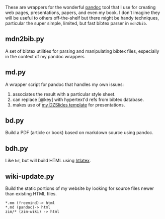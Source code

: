 
These are wrappers for the wonderful [pandoc](http://johnmacfarlane.net/pandoc/) tool that I use for creating web pages, presentations, papers, and even my book. I don't imagine they will be useful to others off-the-shelf but there might be handy techniques, particular the super simple, limited, but fast bibtex parser in `mdn2bib`.

## mdn2bib.py

A set of bibtex utilities for parsing and manipulating bibtex files, 
especially in the context of my pandoc wrappers

## md.py

A wrapper script for pandoc that handles my own issues:

1. associates the result with a particular style sheet.
2. can replace [@key] with hypertext'd refs from bibtex database.
3. makes use of [my DZSlides template](https://github.com/reagle/dzslides) for presentations.

## bd.py

Build a PDF (article or book) based on markdown source using pandoc.

## bdh.py

Like `bd`, but will build HTML using [htlatex](http://www.tug.org/applications/tex4ht/mn-commands.html).

## wiki-update.py

Build the static portions of my website by looking for source files newer than existing HTML files.

    *.mm (freemind)-> html
    *.md (pandoc)-> html
    zim/* (zim-wiki) -> html
